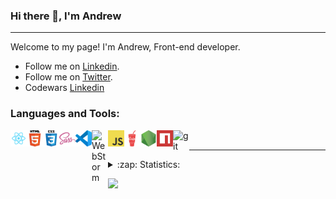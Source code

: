 ### Hi there 👋, I'm Andrew

<hr>

Welcome to my page!
I'm Andrew, Front-end developer.

- Follow me on [Linkedin](https://www.linkedin.com/in/qmorozov/).
- Follow me on [Twitter](https://twitter.com/Andrew__Morozov).
- Codewars [Linkedin](https://www.codewars.com/users/qamorozov)

### Languages and Tools:

<p>
    <img align="left" alt="React" width="26px" src="https://raw.githubusercontent.com/github/explore/80688e429a7d4ef2fca1e82350fe8e3517d3494d/topics/react/react.png" />
    <img align="left" alt="HTML5" width="26px" src="https://raw.githubusercontent.com/github/explore/80688e429a7d4ef2fca1e82350fe8e3517d3494d/topics/html/html.png" />
    <img align="left" alt="CSS3" width="26px" src="https://raw.githubusercontent.com/github/explore/80688e429a7d4ef2fca1e82350fe8e3517d3494d/topics/css/css.png" />
    <img align="left" alt="Sass" width="26px" src="https://raw.githubusercontent.com/github/explore/80688e429a7d4ef2fca1e82350fe8e3517d3494d/topics/sass/sass.png" />
    <img align="left" alt="Visual Studio Code" width="26px" src="https://raw.githubusercontent.com/github/explore/80688e429a7d4ef2fca1e82350fe8e3517d3494d/topics/visual-studio-code/visual-studio-code.png" />
    <img align="left" alt="WebStorm" width="26px" src="https://cdn.worldvectorlogo.com/logos/webstorm-icon.svg" />
    <img align="left" alt="JavaScript" width="26px" src="https://raw.githubusercontent.com/github/explore/80688e429a7d4ef2fca1e82350fe8e3517d3494d/topics/javascript/javascript.png" />
    <img align="left" alt="Gulp" width="26px" src="https://raw.githubusercontent.com/github/explore/80688e429a7d4ef2fca1e82350fe8e3517d3494d/topics/gulp/gulp.png" />
    <img align="left" alt="Node.js" width="26px" src="https://raw.githubusercontent.com/github/explore/80688e429a7d4ef2fca1e82350fe8e3517d3494d/topics/nodejs/nodejs.png" />
    <img align="left" alt="npm" width="26px" src="https://raw.githubusercontent.com/github/explore/80688e429a7d4ef2fca1e82350fe8e3517d3494d/topics/npm/npm.png" />
    <img align="left" alt="git" width="26px" src="https://raw.githubusercontent.com/get-icon/geticon/master/icons/git-icon.svg" />
</p>

<br />

---

<details>
  <summary>:zap: Statistics:</summary>
    <br />
    <img align="left" alt="codeSTACKr's GitHub Stats" src="https://github-readme-stats.vercel.app/api/top-langs/?username=qmorozov&langs_count=8&layout=compact&title_color=fff&icon_color=79ff97&text_color=9f9f9f&bg_color=151515" />
    <br />
    <br />
    <img align="left" alt="codeSTACKr's GitHub Stats" src="https://github-readme-stats.vercel.app/api?username=qmorozov&hide=contribs,issues&title_color=fff&icon_color=79ff97&text_color=9f9f9f&bg_color=151515" />
</details>

![](https://komarev.com/ghpvc/?username=qmorozov&style=flat-square)
